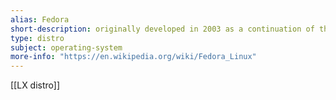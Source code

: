 ```yaml
---
alias: Fedora
short-description: originally developed in 2003 as a continuation of the Red Hat Linux project 
type: distro
subject: operating-system
more-info: "https://en.wikipedia.org/wiki/Fedora_Linux"
---
```

[[LX distro]]